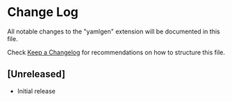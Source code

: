 # Change Log

All notable changes to the "yamlgen" extension will be documented in this file.

Check [Keep a Changelog](http://keepachangelog.com/) for recommendations on how to structure this file.

## [Unreleased]

- Initial release